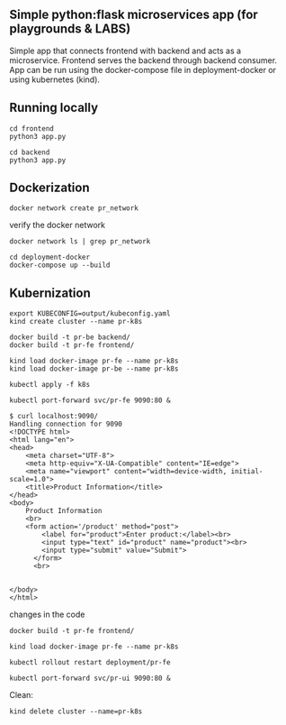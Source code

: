 ## Simple python:flask microservices app (for playgrounds & LABS) 

Simple app that connects frontend with backend and acts as a microservice.
Frontend serves the backend through backend consumer. App can be run using the docker-compose file in deployment-docker or using kubernetes (kind).

## Running locally

```
cd frontend
python3 app.py

cd backend
python3 app.py
```

## Dockerization

```
docker network create pr_network
```
verify the docker network
```
docker network ls | grep pr_network
```

```
cd deployment-docker
docker-compose up --build
```


## Kubernization

```
export KUBECONFIG=output/kubeconfig.yaml
kind create cluster --name pr-k8s
```

```
docker build -t pr-be backend/
docker build -t pr-fe frontend/
```

```
kind load docker-image pr-fe --name pr-k8s
kind load docker-image pr-be --name pr-k8s

```


```
kubectl apply -f k8s
```

```
kubectl port-forward svc/pr-fe 9090:80 &

$ curl localhost:9090/
Handling connection for 9090
<!DOCTYPE html>
<html lang="en">
<head>
    <meta charset="UTF-8">
    <meta http-equiv="X-UA-Compatible" content="IE=edge">
    <meta name="viewport" content="width=device-width, initial-scale=1.0">
    <title>Product Information</title>
</head>
<body>
    Product Information
    <br>
    <form action='/product' method="post">
        <label for="product">Enter product:</label><br>
        <input type="text" id="product" name="product"><br>
        <input type="submit" value="Submit">
      </form>
      <br>
      

</body>
</html>

```

changes in the code

```
docker build -t pr-fe frontend/

kind load docker-image pr-fe --name pr-k8s

kubectl rollout restart deployment/pr-fe

kubectl port-forward svc/pr-ui 9090:80 &
```

Clean:

```
kind delete cluster --name=pr-k8s

```
